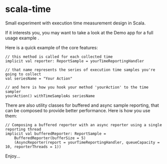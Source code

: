 scala-time
==========
Small experiment with execution time measurement design in Scala.

If it interests you, you may want to take a look at the Demo app for a full usage example . 

Here is a quick example of the core features:

    // this method is called for each collected time 
    implicit val reporter: ReportSample = yourTimeReportingHandler 
    
    // that name represents the series of execution time samples you're going to collect 
    val seriesName = "Your Action"
    
    // and here is how you hook your method 'yourAction' to the time sampler
    yourAction() withTimeSampleAs seriesName
  

There are also utility classes for buffered and async sample reporting, that can be composed to provide better performance. Here is how you use them:

    // Composing a buffered reporter with an async reporter using a single reporting thread
    implicit val bufferedReporter: ReportSample =
        BufferedReporter(bufferSize = 5)
        (AsyncReporter(report = yourTimeReportingHandler, queueCapacity = 10, reporterThreads = 1))

Enjoy...
